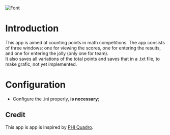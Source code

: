 ![Font](https://github.com/AsrtoMichi/MathScore/assets/146475341/5a9a03e5-f449-4fc1-b5a7-84d55af7ac5b)
# Introduction
This app is aimed at counting points in math competitions.
The app consists of three windows: one for viewing the scores, one for entering the results, and one for entering the jolly (only one for team).  
It also saves all variations of the total points and saves that in a .txt file, to make grafic, not yet implemented.

# Configuration
- Configure the .ini properly, **is necessary**;

## Credit
This app is app is inspired by [PHI Quadro](https://www.phiquadro.it/index.php).
